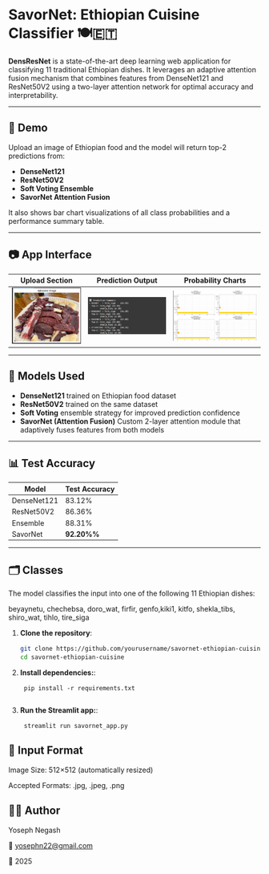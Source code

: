 # SavorNet: Ethiopian Cuisine Classifier 🍽️🇪🇹

**DensResNet** is a state-of-the-art deep learning web application for classifying 11 traditional Ethiopian dishes. It leverages an adaptive attention fusion mechanism that combines features from DenseNet121 and ResNet50V2 using a two-layer attention network for optimal accuracy and interpretability.

---

## 🚀 Demo

Upload an image of Ethiopian food and the model will return top-2 predictions from:
- **DenseNet121**
- **ResNet50V2**
- **Soft Voting Ensemble**
- **SavorNet Attention Fusion**

It also shows bar chart visualizations of all class probabilities and a performance summary table.

---

## 📷 App Interface

| Upload Section | Prediction Output | Probability Charts |
|----------------|-------------------|--------------------|
| ![upload](images/interface1.jpg) | ![results](images/interface2.jpg) | ![charts](images/interface3.jpg) |

---

## 🧠 Models Used

- **DenseNet121** trained on Ethiopian food dataset  
- **ResNet50V2** trained on the same dataset  
- **Soft Voting** ensemble strategy for improved prediction confidence
- **SavorNet (Attention Fusion)** Custom 2-layer attention module that adaptively fuses features from both models
---

## 📊 Test Accuracy

| Model        | Test Accuracy |
|--------------|---------------|
| DenseNet121  | 83.12%        |
| ResNet50V2   | 86.36%        |
| Ensemble     | 88.31%        |
| SavorNet     | **92.20%%**   |
---

## 🗂️ Classes

The model classifies the input into one of the following 11 Ethiopian dishes:

beyaynetu, chechebsa, doro_wat, firfir, genfo,kiki1, kitfo, shekla_tibs, shiro_wat, tihlo, tire_siga

1. **Clone the repository**:
   ```bash
   git clone https://github.com/yourusername/savornet-ethiopian-cuisine.git
   cd savornet-ethiopian-cuisine
   ```
2. **Install dependencies:**:   
   ```commandline
    pip install -r requirements.txt
   ```
   ```
3. **Run the Streamlit app:**:   
   ```commandline
    streamlit run savornet_app.py
   ```

## 📐 Input Format
Image Size: 512×512 (automatically resized)

Accepted Formats: .jpg, .jpeg, .png

## 👨‍💻 Author

Yoseph Negash

📧 yosephn22@gmail.com

📅 2025
